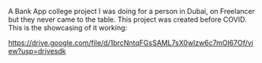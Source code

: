 A Bank App college project I was doing for a person in Dubai, on Freelancer but they never came to the table. This project was created before COVID. This is the showcasing of it working:

https://drive.google.com/file/d/1brcNntqFGsSAML7sX0wlzw6c7mOl67Of/view?usp=drivesdk